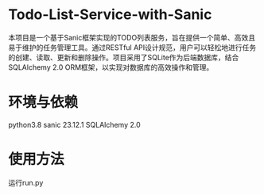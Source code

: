 # Todo-List-Service-with-Sanic
本项目是一个基于Sanic框架实现的TODO列表服务，旨在提供一个简单、高效且易于维护的任务管理工具。通过RESTful API设计规范，用户可以轻松地进行任务的创建、读取、更新和删除操作。项目采用了SQLite作为后端数据库，结合SQLAlchemy 2.0 ORM框架，以实现对数据库的高效操作和管理。
# 环境与依赖
python3.8
sanic  23.12.1
SQLAlchemy 2.0
# 使用方法
运行run.py
